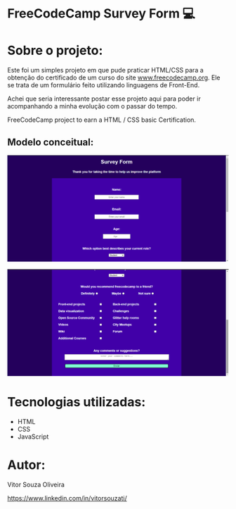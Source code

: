 # FreeCodeCamp Survey Form 💻

# Sobre o projeto:

Este foi um simples projeto em que pude praticar HTML/CSS para a obtenção do certificado de um curso do site www.freecodecamp.org. 
Ele se trata de um formulário feito utilizando linguagens de Front-End.

Achei que seria interessante postar esse projeto aqui para poder ir acompanhando a minha evolução com o passar do tempo.

FreeCodeCamp project to earn a HTML / CSS basic Certification.


## Modelo conceitual:
![Printl](https://github.com/vitorlvr/Survey-Form-Certification-Project-/blob/main/assets/Image1.png)

![Print2](https://github.com/vitorlvr/Survey-Form-Certification-Project-/blob/main/assets/image2.png)

# Tecnologias utilizadas:

- HTML
- CSS
- JavaScript

# Autor:

Vitor Souza Oliveira

https://www.linkedin.com/in/vitorsouzati/

